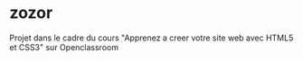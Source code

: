 # zozor
Projet dans le cadre du cours "Apprenez a creer votre site web avec HTML5 et CSS3" sur Openclassroom
